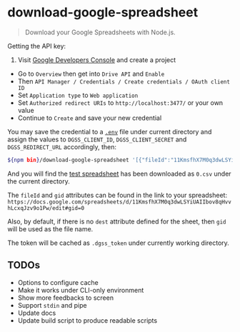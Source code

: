 download-google-spreadsheet
===========================

> Download your Google Spreadsheets with Node.js.

Getting the API key:

1. Visit [Google Developers Console][1.1] and create a project
*  Go to `Overview` then get into `Drive API` and `Enable`
*  Then `API Manager / Credentials / Create credentials / OAuth client ID`
*  Set `Application type` to `Web application`
*  Set `Authorized redirect URIs` to `http://localhost:3477/` or your own value
*  Continue to `Create` and save your new credential

You may save the credential to a [`.env`](./.env.example) file under current directory and assign the values to `DGSS_CLIENT_ID`, `DGSS_CLIENT_SECRET` and `DGSS_REDIRECT_URL` accordingly, then:
```sh
${npm bin}/download-google-spreadsheet '[{"fileId":"11KmsfhX7M0q3dwLSYiUAIIbov8qHvvhLcxqJzv9o1Pw","gid":"0"}]'
```

And you will find the [test spreadsheet][1.2] has been downloaded as `0.csv` under the current directory.

The `fileId` and `gid` attributes can be found in the link to your spreadsheet:
`https://docs.google.com/spreadsheets/d/11KmsfhX7M0q3dwLSYiUAIIbov8qHvvhLcxqJzv9o1Pw/edit#gid=0`

Also, by default, if there is no `dest` attribute defined for the sheet, then `gid` will be used as the file name.

The token will be cached as `.dgss_token` under currently working directory.

TODOs
-----
* Options to configure cache
* Make it works under CLI-only environment
* Show more feedbacks to screen
* Support `stdin` and pipe
* Update docs
* Update build script to produce readable scripts

[1.1]: https://console.developers.google.com
[1.2]: https://docs.google.com/spreadsheets/d/11KmsfhX7M0q3dwLSYiUAIIbov8qHvvhLcxqJzv9o1Pw/edit#gid=0
